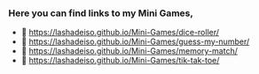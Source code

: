 ### Here you can find links to my Mini Games,


- 🔗 https://lashadeiso.github.io/Mini-Games/dice-roller/
- 🔗 https://lashadeiso.github.io/Mini-Games/guess-my-number/
- 🔗 https://lashadeiso.github.io/Mini-Games/memory-match/
- 🔗 https://lashadeiso.github.io/Mini-Games/tik-tak-toe/
